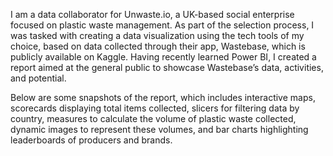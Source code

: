 I am a data collaborator for Unwaste.io, a UK-based social enterprise focused on plastic waste management. As part of the selection process, I was tasked with creating a data visualization using the tech tools of my choice, based on data collected through their app, Wastebase, which is publicly available on Kaggle. Having recently learned Power BI, I created a report aimed at the general public to showcase Wastebase’s data, activities, and potential. </br>

Below are some snapshots of the report, which includes interactive maps, scorecards displaying total items collected, slicers for filtering data by country, measures to calculate the volume of plastic waste collected, dynamic images to represent these volumes, and bar charts highlighting leaderboards of producers and brands.

